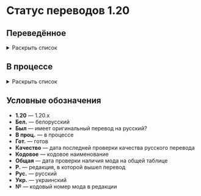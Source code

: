 # Статус переводов 1.20

## Переведённое

<details>
<summary>Раскрыть список</summary>

| Р.  | № | Название                        | Кодовое                      | Версия          | Перевод                 | Был | Качество | Общая    |
|-----|---|---------------------------------|------------------------------|-----------------|-------------------------|-----|----------|----------|
| 1.0 | 1 | All the Fan Made Discs          | all_the_fan_made_discs       | 0.5.6           | Рус. гот.               | -   | -        | -        |
| 1.0 | 2 | Cloth Config API                | cloth-config2                | 13.0.121        | Рус. гот.               | -   | -        | -        |
| 1.0 | 3 | e4mc                            | e4mc_minecraft               | 4.0.1           | Рус. и укр. гот.        | -   | -        | -        |
| 1.0 | 4 | Endless Music                   | endless_music                | 1.1             | Рус. гот.               | -   | -        | -        |
| 1.0 | 5 | Entity Culling                  | entityculling                | 1.4.3.1         | Рус. гот.               | -   | -        | -        |
| 1.0 | 6 | Mica                            | mica                         | 1.0.1           | Рус. гот.               | -   | -        | -        |
| 1.0 | 7 | More Music Discs                | morediscs                    | 33              | Рус. гот.               | -   | -        | -        |
| 1.0 | 8 | Thigh highs etc.                | thigh_highs_etc              | 1.0.4           | Рус. гот.               | -   | -        | -        |
| 1.0 | 1 | Tool Stats                      | toolstats                    | 16.0.7          | Рус. гот.               | -   | -        | -        |
| 1.1 | 2 | Bad Wither No Cookie - Reloaded | bwncr                        | 3.17            | Рус. гот.               | -   | -        | -        |
| 1.1 | 3 | Clear Despawn                   | cleardespawn                 | 1.1.15          | Рус. гот.               | -   | -        | -        |
| 1.1 | 4 | Cosmetic Armor                  | cosmetic-armor               | 1.4             | Рус. гот.               | -   | -        | -        |
| 1.1 | 5 | Enhanced Attack Indicator       | enhanced_attack_indicator    | 1.0.4           | Рус. гот.               | -   | -        | -        |
| 1.1 | 6 | Idwtialsimmoedm                 | idwtialsimmoedm              | 0.3             | Рус. гот.               | -   | -        | -        |
| 1.1 | 7 | Make Bubbles Pop                | make_bubbles_pop             | 0.2             | Рус. гот.               | -   | -        | -        |
| 1.1 | 8 | Title Fixer                     | titlefixer                   | 1.0             | Рус. гот.               | -   | -        | -        |
| 1.2 | 1 | Additional Additions            | additionaladditions          | 6.1             | Рус. гот.               | -   | -        | -        |
| 1.2 | 2 | Cave Dweller                    | cave_dweller                 | 1.4.0           | Рус. гот.               | -   | -        | -        |
| 1.2 | 3 | Cave Dweller Evolved            | cave_dweller                 | 1.4.0           | Рус. гот.               | -   | -        | -        |
| 1.2 | 4 | Chat Heads                      | chatheads                    | 0.10.32         | Рус. гот.               | -   | -        | -        |
| 1.2 | 5 | Full Brightness Toggle          | fullbrightnesstoggle         | 4.0             | Рус. гот.               | -   | -        | -        |
| 1.2 | 6 | LibJF                           | libjf-config-core            | 3.14.3          | Рус. гот.               | -   | -        | -        |
| 1.2 | 6 | LibJF                           | libjf-config-network-v0      | 3.14.3          | Рус. гот.               | -   | -        | -        |
| 1.2 | 6 | LibJF                           | libjf-config-ui-tiny         | 3.14.3          | Рус. гот.               | -   | -        | -        |
| 1.2 | 6 | LibJF                           | libjf-config-ui-tiny-testmod | 3.14.3          | Рус. гот.               | -   | -        | -        |
| 1.2 | 6 | LibJF                           | libjf-translate-v0           | 3.14.3          | Рус. гот.               | -   | -        | -        |
| 1.2 | 7 | Look                            | look                         | 1.0.1           | Рус. гот.               | -   | -        | -        |
| 1.2 | 8 | Lycanthropy                     | lycanthropy                  | 1.1.0           | Рус. гот.               | -   | -        | -        |
| 1.2 | 1 | Respackopts                     | respackopts                  | 4.7.2           | Рус. гот.               | -   | -        | -        |
| 1.2 | 2 | SimplyStatus                    | simplystatus                 | 2.1.0           | Рус. гот.               | -   | -        | -        |
| 1.2 | 3 | The Fellow Furries Mod          | fellow_furries_mod           | 1.0             | Рус. гот.               | -   | -        | -        |
| 1.3 | 4 | Animatica                       | animatica                    | 0.6             | Рус. гот.               | -   | -        | -        |
| 1.3 | 5 | Dynamic FPS                     | dynamic_fps                  | 3.4.4           | Рус. гот.               | -   | -        | -        |
| 1.3 | 6 | Fabric                          | fabric                       | 0.15.10, 0.97.8 | Рус. гот.               | -   | -        | -        |
| 1.3 | 6 | Fabric                          | fabric-gamerule-test         | 0.15.10, 0.97.8 | Рус. гот.               | -   | -        | -        |
| 1.3 | 6 | Fabric                          | fabric-particles-v1-testmod  | 0.15.10, 0.97.8 | Рус. гот.               | -   | -        | -        |
| 1.3 | 6 | Fabric                          | fabric-registry-sync-v0      | 0.15.10, 0.97.8 | Рус. гот.               | -   | -        | -        |
| 1.3 | 6 | Fabric                          | fabric-resource-loader-v0    | 0.15.10, 0.97.8 | Рус. гот.               | -   | -        | -        |
| 1.3 | 7 | FabricSkyBoxes                  | fabricskyboxes               | 0.7.3           | Рус. и тат. гот.        | -   | -        | -        |
| 1.3 | 8 | FabricSkyBoxes Interop          | fsb-interop                  | 1.3.6 build 52  | Рус. гот.               | -   | -        | -        |
| 1.3 | 1 | Loqui                           | loqui                        | 0.2.0           | Рус. гот.               | -   | -        | -        |
| 1.3 | 2 | Mod Menu                        | modmenu                      | 9.2.0 beta 2    | Рус. гот., тат. в проц. | Да  | -        | -        |
| 1.4 | 3 | AppleSkin                       | appleskin                    | 3.0             | Рус. и бел. гот.        | Да  | 8.5.2024 | 8.5.2024 |
| 1.4 | 4 | Dark Mode Everywhere            | darkmodeeverywhere           | 1.2.2           | Рус. и бел. гот.        | Нет | 8.5.2024 | 8.5.2024 |
</details>

## В процессе

<details>
<summary>Раскрыть список</summary>

| Р.  | № | Название                     | Кодовое             | Версия       | Перевод             | Был | Качество | Общая |
|-----|---|------------------------------|---------------------|--------------|---------------------|-----|----------|-------|
| 1.4 | 4 | Adorn                        | adorn               | 5.3          | Рус. в проц.        | -   | -        | -     |
| 1.4 | 4 | Applied Energistics 2        | appliedenergistics2 | 18.1.1 alpha | Рус. и тат. в проц. | -   | -        | -     |
| 1.4 | 4 | Botania                      | botania             | 443          | Рус. в проц.        | -   | -        | -     |
| 1.4 | 4 | Canvas Renderer              | canvas              | 20.2.2641    | Рус. в проц.        | -   | -        | -     |
| 1.4 | 4 | Cobblemon                    | cobblemon           | 1.4          | Рус. в проц.        | -   | -        | -     |
| 1.4 | 4 | Delightful Creators          | delightfulcreators  | 1.1.8        | Рус. в проц.        | -   | -        | -     |
| 1.4 | 4 | Embeddium++                  | embeddiumplus       | 1.2.7        | Рус. в проц.        | -   | -        | -     |
| 1.4 | 4 | EMI                          |                     |              | Рус. в проц.        | -   | -        | -     |
| 1.4 | 4 | Enigmatic Legacy             | enigmaticlegacy     | 2.29.0       | Рус. в проц.        | -   | -        | -     |
| 1.4 | 4 | Forge                        | forge               |              | Рус. в проц.        | -   | -        | -     |
| 1.4 | 4 | FTB Quests                   | ftbquests           | 2001.4.2     | Рус. в проц.        | Да  | -        | -     |
| 1.4 | 4 | Iris Shaders                 | iris                | 1.4.17       | Рус. в проц.        | -   | -        | -     |
| 1.4 | 4 | Iron's Spells 'n Spellbooks  | irons_spellbooks    | 3.1.4        | Рус. в проц.        | -   | -        | -     |
| 1.4 | 4 | Just Enough Items            |                     |              | Рус. в проц.        | -   | -        | -     |
| 1.4 | 4 | Kawaii Dishes                | kawaiidishes        | 1.11.1       | Рус. в проц.        | -   | -        | -     |
| 1.4 | 4 | Mana and Artifice            | mna                 | 3.0.0.14     | Рус. в проц.        | -   | -        | -     |
| 1.4 | 4 | MrCrayfish's Furniture Mod   |                     |              | Рус. в проц.        | -   | -        | -     |
| 1.4 | 4 | Nature's Aura                | naturesaura         | 40.1         | Рус. в проц.        | -   | -        | -     |
| 1.4 | 4 | NEEPMeat                     | meatweapons         | 0.2.18-beta  | Рус. в проц.        | -   | -        | -     |
| 1.4 | 4 | NEEPMeat                     | neepmeat            | 0.2.18-beta  | Рус. в проц.        | -   | -        | -     |
| 1.4 | 4 | Neighborly                   | neighborly          | 1.1          | Рус. в проц.        | -   | -        | -     |
| 1.4 | 4 | NeoForge                     | neoforge            | 20.4         | Рус. в проц.        | -   | -        | -     |
| 1.4 | 4 | Nevermore!                   | manic               | 0.2.18-beta  | Рус. в проц.        | -   | -        | -     |
| 1.4 | 4 | Nevermore!                   | nucleus             | 0.2.18-beta  | Рус. в проц.        | -   | -        | -     |
| 1.4 | 4 | Nevermore!                   | sanguine            | 0.2.18-beta  | Рус. в проц.        | -   | -        | -     |
| 1.4 | 4 | Rats                         | rats                | 8.1.2        | Рус. в проц.        | -   | -        | -     |
| 1.4 | 4 | Roughly Enough Items         |                     |              | Рус. в проц.        | -   | -        | -     |
| 1.4 | 4 | Sodium                       | sodium              | 0.5.8        | Рус. в проц.        | -   | -        | -     |
| 1.4 | 4 | Sodium Extra                 | sodium-extra        | 0.5.4        | Рус. в проц.        | -   | -        | -     |
| 1.4 | 4 | Tech Reborn                  | techreborn          | 5.10.3       | Рус. в проц.        | -   | -        | -     |
| 1.4 | 4 | ToroHealth Damage Indicators |                     |              | Рус. в проц.        | -   | -        | -     |
| 1.4 | 4 | Touhou Little Maid           | touhou_little_maid  | 1.1.4        | Рус. в проц.        | -   | -        | -     |
| 1.4 | 4 | Twilight Forest              | twilightforest      | 4.4.2235     | Рус. в проц.        | -   | -        | -     |
| 1.4 | 4 | VoxelMap                     |                     |              | Рус. в проц.        | -   | -        | -     |
| 1.4 | 4 | Xaero's Minimap              |                     |              | Рус. в проц.        | -   | -        | -     |
| 1.4 | 4 | Xenon                        | sodium              | 0.3.11       | Рус. в проц.        | -   | -        | -     |
| 1.4 | 4 | Xenon                        | xenon               | 0.3.11       | Рус. в проц.        | -   | -        | -     |
</details>

## Условные обозначения

- **1.20** — 1.20.x
- **Бел.** — белорусский
- **Был** — имеет оригинальный перевод на русский?
- **В проц.** — в процессе
- **Гот.** — готов
- **Качество** — дата последней проверки качества русского перевода
- **Кодовое** — кодовое наименование
- **Общая** — дата проверки наличия мода на общей таблице
- **Р.** — редакция, в которой вышел перевод
- **Рус.** — русский
- **Укр.** — украинский
- **№** — кодовый номер мода в редакции
